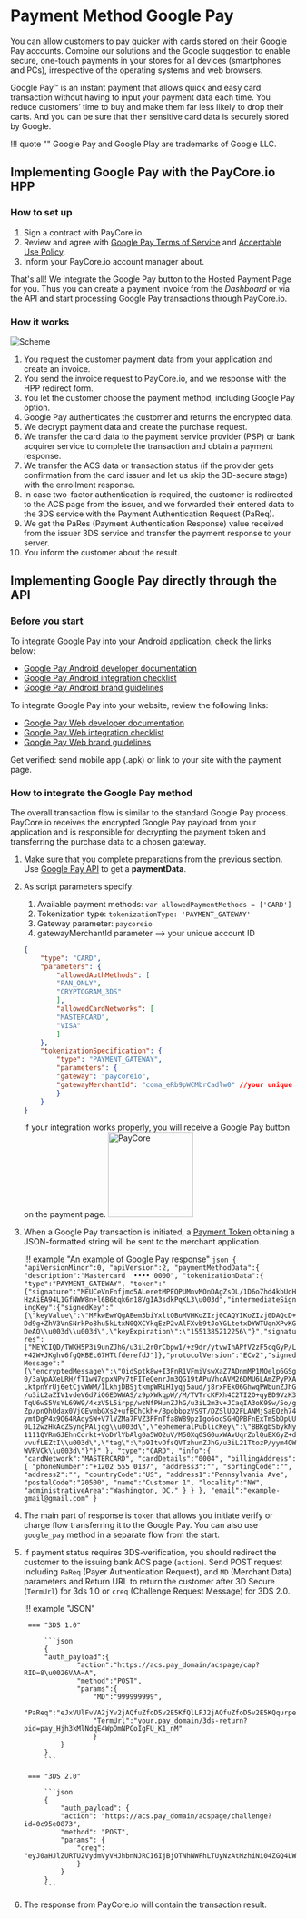 # Payment Method Google Pay

You can allow customers to pay quicker with cards stored on their Google Pay accounts. Combine our solutions and the Google suggestion to enable secure, one-touch payments in your stores for all devices (smartphones and PCs), irrespective of the operating systems and web browsers.

Google Pay™ is an instant payment that allows quick and easy card transaction without having to input your payment data each time. You reduce customers’ time to buy and make them far less likely to drop their carts. And you can be sure that their sensitive card data is securely stored by Google.

!!! quote ""
    Google Pay and Google Play are trademarks of Google LLC.

## Implementing Google Pay with the PayCore.io HPP

### How to set up

1. Sign a contract with PayCore.io.
2. Review and agree with [Google Pay Terms of Service](https://payments.developers.google.com/terms/sellertos) and [Acceptable Use Policy](https://payments.developers.google.com/terms/aup).
3. Inform your PayCore.io account manager about.

That's all! We integrate the Google Pay button to the Hosted Payment Page for you. Thus you can create a payment invoice from the *Dashboard* or via the API and start processing Google Pay transactions through PayCore.io.

### How it works

![Scheme](images/googlePay.png)

1. You request the customer payment data from your application and create an invoice.
2. You send the invoice request to PayCore.io, and we response with the HPP redirect form.
3. You let the customer choose the payment method, including Google Pay option.
4. Google Pay authenticates the customer and returns the encrypted data.
5. We decrypt payment data and create the purchase request.
6. We transfer the card data to the payment service provider (PSP) or bank acquirer service to complete the transaction and obtain a payment response.
7. We transfer the ACS data or transaction status (if the provider gets confirmation from the card issuer and let us skip the 3D-secure stage) with the enrollment response.
8. In case two-factor authentication is required, the customer is redirected to the ACS page from the issuer, and we forwarded their entered data to the 3DS service with the Payment Authentication Request (PaReq).
9. We get the PaRes (Payment Authentication Response) value received from the issuer 3DS service and transfer the payment response to your server.
10. You inform the customer about the result.

## Implementing Google Pay directly through the API

### Before you start

To integrate Google Pay into your Android application, check the links below:

- [Google Pay Android developer documentation](https://developers.google.com/pay/api/android/overview)
- [Google Pay Android integration checklist](https://developers.google.com/pay/api/android/guides/test-and-deploy/integration-checklist)
- [Google Pay Android brand guidelines](https://developers.google.com/pay/api/android/guides/brand-guidelines)

To integrate Google Pay into your website, review the following links:

- [Google Pay Web developer documentation](https://developers.google.com/pay/api/web/overview)
- [Google Pay Web integration checklist](https://developers.google.com/pay/api/web/guides/test-and-deploy/integration-checklist)
- [Google Pay Web brand guidelines](https://developers.google.com/pay/api/web/guides/brand-guidelines)

Get verified: send mobile app (.apk) or link to your site with the payment page.

### How to integrate the Google Pay method

The overall transaction flow is similar to the standard Google Pay process. PayCore.io receives the encrypted Google Pay payload from your application and is responsible for decrypting the payment token and transferring the purchase data to a chosen gateway.

1. Make sure that you complete preparations from the previous section. Use [Google Pay API](https://developers.google.com/pay/api/android/guides/setup) to get a **paymentData**.

2. As script parameters specify:

    1. Available payment methods:
        `var allowedPaymentMethods = ['CARD']`
    2. Tokenization type:
        `tokenizationType: 'PAYMENT_GATEWAY'`
    3. Gateway parameter: `paycoreio`
    4. gatewayMerchantId parameter --> your unique account ID

    ```json
    {
        "type": "CARD",
        "parameters": {
            "allowedAuthMethods": [
            "PAN_ONLY",
            "CRYPTOGRAM_3DS"
            ],
            "allowedCardNetworks": [
            "MASTERCARD",
            "VISA"
            ]
        },
        "tokenizationSpecification": {
            "type": "PAYMENT_GATEWAY",
            "parameters": {
            "gateway": "paycoreio",
            "gatewayMerchantId": "coma_eRb9pWCMbrCadlw0" //your unique commerce account identifier
            }
        }
    }
    ```

    If your integration works properly, you will receive a Google Pay button on the payment page. <img src="/integration/payment-methods/images/buy-buttons-black-small.png" alt="PayCore" style="width: 150px;">

3. When a Google Pay transaction is initiated, a [Payment Token](https://developers.google.com/pay/api/web/reference/object#PaymentMethodTokenizationData) obtaining a JSON-formatted string will be sent to the merchant application.

    !!! example "An example of Google Pay response"
        ```json
        {
            "apiVersionMinor":0,
            "apiVersion":2,
            "paymentMethodData":{
                "description":"Mastercard  •••• 0000",
                "tokenizationData":{
                    "type":"PAYMENT_GATEWAY",
                    "token":"{"signature":"MEUCeVnFnfjmo5ALeretMPEQPUMnvMOnDAgZsOL/1D6o7hd4kbUdHHzAiEA94L1GfNWW8n+l6B6tqk6n18VgIA3sdkPqKL3\u003d","intermediateSigningKey":{"signedKey":"{\"keyValue\":\"MFkwEwYQgAEem3biYxltOBuMVHKoZIzj0CAQYIKoZIzj0DAQcD+Dd9g+ZhV3VnSNrkPo8hu5kLtxN0QXCYkqEzP2vAlFXvb9tJoYGLtetxDYWTUqnXPvKGDeAQ\\u003d\\u003d\",\"keyExpiration\":\"1551385212256\"}","signatures":["MEYCIQD/TWKH5P3i9unZJhG/u3iL2r0rCbpw1/+z9dr/ytvwIhAPfV2zF5cqGyP/L+42W+JKghv6fgQKBEc67HTtfderefdJ"]},"protocolVersion":"ECv2","signedMessage":"{\"encryptedMessage\":\"OidSptk8w+I3FnR1VFmiVswXaZ7ADnmMP1MQelp6GSg0/3aVpAXeLRH/fT1wN7gpxNPy7tFITeQenrJm3QG19tAPuVhcAVM26DMU6LAmZPyPXALktpnYrUj6etCjvWWM/1LkhjDBSjtkmpWRiHIyqj5aud/j8rxFEk06GhwqPWbunZJhG/u3iL2aZIV1vdeV6d7iQ6EDWWAS/z9pXWkqpW//M/TVTrcKFXh4C2TI2O+qyBD9VzK3TqU6wS5VsYL69W9/4xzV5L5irpp/wzNfPHunZJhG/u3iL2m3v+JCaqIA3oK9Sw/5o/gZp/pnOhUdax0VjGEvmbGXs2+ufBChCkh+/BpobbpzVS9T/DZSlUO2FLANMjSaEQzh74ymtDgP4x9O64RAdySW+V7lVZMa7FVZ3PFnTfa8W89pzIgo6ocSGHQPBFnExTmSbDpUU0L12wzHkAcZSyngPAljqg\\u003d\",\"ephemeralPublicKey\":\"BBKgbSbykNy1111QYRmGJEhnCorkt+VoDYlYbAlg0a5WO2uV/M50XqOSG0uxWAvUqrZolQuEX6yZ+dvvufLEZtI\\u003d\",\"tag\":\"p9ItvOfsQVTzhunZJhG/u3iL21TtozP/yym4QWWVRVCk\\u003d\"}"}"
                },
                "type":"CARD",
                "info":{
                    "cardNetwork":"MASTERCARD",
                    "cardDetails":"0004",
                    "billingAddress":{
                        "phoneNumber":"+1202 555 0137",
                        "address3":"",
                        "sortingCode":"",
                        "address2":"",
                        "countryCode":"US",
                        "address1":"Pennsylvania Ave",
                        "postalCode":"20500",
                        "name":"Customer 1",
                        "locality":"NW",
                        "administrativeArea":"Washington, DC."
                    }
                }
            },
            "email":"example-gmail@gmail.com"
        }
        ```

4. The main part of response is `token` that allows you initiate verify or charge flow transferring it to the Google Pay. You can also use `google_pay` method in a separate flow from the start.

    <!--
    There we have a place for Request and Response parameters' tables
    -->

5. If payment status requires 3DS-verification, you should redirect the customer to the issuing bank ACS page (`action`). Send POST request including `PaReq`  (Payer Authentication Request), and `MD` (Merchant Data) parameters and Return URL to return the customer after 3D Secure (`TermUrl`) for 3ds 1.0 or `creq` (Challenge Request Message) for 3DS 2.0.

    !!! example "JSON"

        === "3DS 1.0"

            ```json
            {
            "auth_payload":{
                    "action":"https://acs.pay_domain/acspage/cap?RID=8\u0026VAA=A",
                    "method":"POST",
                    "params":{
                        "MD":"999999999",
                        "PaReq":"eJxVUlFvVA2jYv2jAQfuZfoD5v2E5KfQlLFJ2jAQfuZfoD5v2E5KQqurpe5os5wRBJU6dZCX79bszlDIrUe6+zWRkwjEe0qVHL3dmbqjeATGvs6XKz2Np1GBFSxq3r684PeiZvQbwnXOj9i951XdPeC4HWHT5bV1v+3z29+Vgs/OIi+9oe48acmxbs8VxVT7cFNkaX3+raapimUYqiZPbGz2CAOvRCP6gbytXany0njnTX07Y3Ii6VYY9u64EQNFz3J5OPlalzjc/4nyTv63+Lo+rfR6tFtlbfnofQDCDmaXpUEdS3SmcbXhU7MLJSwQ12gwovceazvouxlVLxmX8EgKkXeDuMSs7UoPPH47/yLbkeV+MU3SeTqst8PT5mfi9m5WZtmv+eMzCzuTzr0rcpzulYTmVbAfBLejA8KAsIlhlij6b8b+AbaDvJg=",
                        "TermUrl":"your.pay_domain/3ds-return?pid=pay_Hjh3kMlNdqE4WpOmNPCoIgFU_K1_nM"
                        }
                }
            }
            ```

        === "3DS 2.0"

            ```json
            {
                "auth_payload": {
                "action": "https://acs.pay_domain/acspage/challenge?id=0c95e0873",
                "method": "POST",
                "params": {
                    "creq": "eyJ0aHJlZURTU2VydmVyVHJhbnNJRCI6IjBjOTNhNWFhLTUyNzAtMzhiNi04ZGQ4LWY5Mjc5MTVlMDg3MyIsImFjc1RyYW5zSUQiOiIyYjVkNzIyYi0yNjk2LTRhOTktYTcxZS1iZjYwYmI5MzlmNTgiLCJjaGFsbGVuZ2VXaW5kb3dTaXplIjoiMDUiLCJtZXNzYWdlVHlwZSI6IkNSZXEiLCJtZXNzYWdlVmVyc2lvbiI6IjIuMS4wIn0="
                    }
                }
            }
            ```

6. The response from PayCore.io will contain the transaction result.
